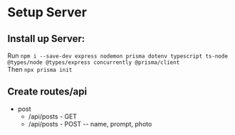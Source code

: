 # Setup Server

## Install up Server:

Run `npm i --save-dev express nodemon prisma dotenv typescript ts-node @types/node @types/express concurrently @prisma/client`  
Then `npx prisma init`

## Create routes/api

- post
  - /api/posts - GET
  - /api/posts - POST -- name, prompt, photo
